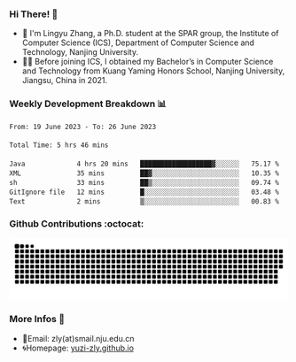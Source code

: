 ### Hi There! 👋 
- 🐳 I'm Lingyu Zhang, a Ph.D. student at the SPAR group, the Institute of Computer Science (ICS), Department of Computer Science and Technology, Nanjing University.
- 🧑‍🎓 Before joining ICS, I obtained my Bachelor’s in Computer Science and Technology from Kuang Yaming Honors School, Nanjing University, Jiangsu, China in 2021.

### Weekly Development Breakdown :bar_chart:

<!--START_SECTION:waka-->

```txt
From: 19 June 2023 - To: 26 June 2023

Total Time: 5 hrs 46 mins

Java             4 hrs 20 mins   ██████████████████▓░░░░░░   75.17 %
XML              35 mins         ██▓░░░░░░░░░░░░░░░░░░░░░░   10.35 %
sh               33 mins         ██▒░░░░░░░░░░░░░░░░░░░░░░   09.74 %
GitIgnore file   12 mins         █░░░░░░░░░░░░░░░░░░░░░░░░   03.48 %
Text             2 mins          ▒░░░░░░░░░░░░░░░░░░░░░░░░   00.83 %
```

<!--END_SECTION:waka-->

### Github Contributions :octocat:

![](https://raw.githubusercontent.com/yuzi-zly/yuzi-zly/output/github-contribution-grid-snake.svg)              


### More Infos 📖

- 📧Email: zly(at)smail.nju.edu.cn
- 🌀Homepage: [yuzi-zly.github.io](https://yuzi-zly.github.io/)
